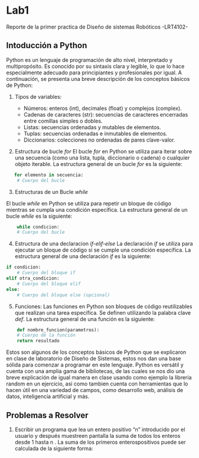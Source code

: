 # Lab1
Reporte de la primer practica de Diseño de sistemas Robóticos -LRT4102-

## Intoducción a Python

Python es un lenguaje de programación de alto nivel, interpretado y multipropósito. Es conocido por su sintaxis clara y legible, lo que lo hace especialmente adecuado para principiantes y profesionales por igual. A continuación, se presenta una breve descripción de los conceptos básicos de Python:
1. Tipos de variables:
   
   * Números: enteros (int), decimales (float) y complejos (complex).
   * Cadenas de caracteres (str): secuencias de caracteres encerradas entre comillas simples o dobles.
   * Listas: secuencias ordenadas y mutables de elementos.
   * Tuplas: secuencias ordenadas e inmutables de elementos.
   * Diccionarios: colecciones no ordenadas de pares clave-valor.

3. Estructura de bucle *for*
El bucle *for* en Python se utiliza para iterar sobre una secuencia (como una lista, tupla, diccionario o cadena) o cualquier objeto iterable. La estructura general de un bucle *for* es la siguiente:

```python
   for elemento in secuencia:
    # Cuerpo del bucle
```

3.  Estructuras de un Bucle *while*

El bucle *while* en Python se utiliza para repetir un bloque de código mientras se cumpla una condición específica. La estructura general de un bucle *while* es la siguiente:

```python
    while condicion:
    # Cuerpo del bucle
```

4. Estructura de una declaracion *if-elif-else*
La declaración *if* se utiliza para ejecutar un bloque de código si se cumple una condición específica. La estructura general de una declaración *if* es la siguiente:

```python
if condicion:
    # Cuerpo del bloque if
elif otra_condicion:
    # Cuerpo del bloque elif
else:
    # Cuerpo del bloque else (opcional)
```

5. Funciones:
Las funciones en Python son bloques de código reutilizables que realizan una tarea específica. Se definen utilizando la palabra clave *def*. La estructura general de una función es la siguiente:
```python
    def nombre_funcion(parametros):
    # Cuerpo de la función
    return resultado
```

Estos son algunos de los conceptos básicos de Python que se explicaron en clase de laboratorio de Diseño de Sistemas, estos nos dan una base sólida para comenzar a programar en este lenguaje. Python es versátil y cuenta con una amplia gama de bibliotecas, de las cuales se nos dio una breve explicación de igual manera en clase usando como ejemplo la libreria random en un ejercicio, asi como tambien cuenta con herramientas que lo hacen útil en una variedad de campos, como desarrollo web, análisis de datos, inteligencia artificial y más.

## Problemas a Resolver

1. Escribir un programa que lea un entero positivo “n” introducido por el usuario y después muestreen pantalla la suma de todos los enteros desde 1 hasta n . La suma de los primeros enterospositivos puede ser calculada de la siguiente forma:
   


